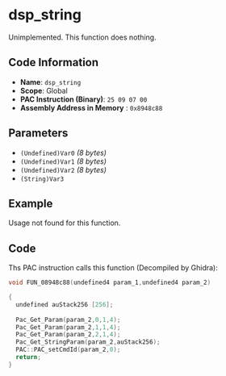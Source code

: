 # dsp_string

Unimplemented. This function does nothing.

## Code Information

- **Name**: `dsp_string`
- **Scope**: Global
- **PAC Instruction (Binary)**: `25 09 07 00`
- **Assembly Address in Memory** : `0x8948c88`

## Parameters

- `(Undefined)Var0` *(8 bytes)*
- `(Undefined)Var1` *(8 bytes)*
- `(Undefined)Var2` *(8 bytes)*
- `(String)Var3`

## Example

Usage not found for this function.

## Code

Ths PAC instruction calls this function (Decompiled by Ghidra):

```c
void FUN_08948c88(undefined4 param_1,undefined4 param_2)

{
  undefined auStack256 [256];
  
  Pac_Get_Param(param_2,0,1,4);
  Pac_Get_Param(param_2,1,1,4);
  Pac_Get_Param(param_2,2,1,4);
  Pac_Get_StringParam(param_2,auStack256);
  PAC::PAC_setCmdId(param_2,0);
  return;
}
```

